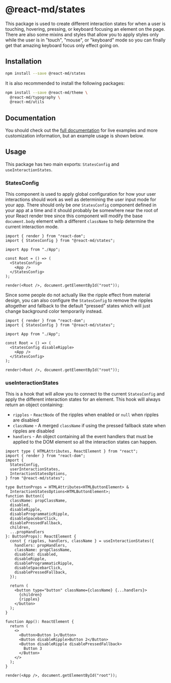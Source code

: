 # @react-md/states

This package is used to create different interaction states for when a user is
touching, hovering, pressing, or keyboard focusing an element on the page. There
are also some mixins and styles that allow you to apply styles only while the
user is in "touch", "mouse", or "keyboard" mode so you can finally get that
amazing keyboard focus only effect going on.

## Installation

```sh
npm install --save @react-md/states
```

It is also recommended to install the following packages:

```sh
npm install --save @react-md/theme \
  @react-md/typography \
  @react-md/utils
```

<!-- DOCS_REMOVE -->

## Documentation

You should check out the
[full documentation](https://react-md.dev/packages/states/demos) for live
examples and more customization information, but an example usage is shown
below.

<!-- DOCS_REMOVE_END -->

## Usage

This package has two main exports: `StatesConfig` and `useInteractionStates`.

### StatesConfig

This component is used to apply global configuration for how your user
interactions should work as well as determining the user input mode for your
app. There should only be _one_ `StatesConfig` component defined in your app at
a time and it should probably be somewhere near the root of your React render
tree since this component will modify the base `document.body` element with a
different `className` to help determine the current interaction mode.

```tsx
import { render } from "react-dom";
import { StatesConfig } from "@react-md/states";

import App from "./App";

const Root = () => (
  <StatesConfig>
    <App />
  </StatesConfig>
);

render(<Root />, document.getElementById("root"));
```

Since some people do not actually like the ripple effect from material design,
you can also configure the `StatesConfig` to remove the ripples altogether and
fallback to the default "pressed" states which will just change background color
temporarily instead.

```tsx
import { render } from "react-dom";
import { StatesConfig } from "@react-md/states";

import App from "./App";

const Root = () => (
  <StatesConfig disableRipple>
    <App />
  </StatesConfig>
);

render(<Root />, document.getElementById("root"));
```

### useInteractionStates

This is a hook that will allow you to connect to the current `StatesConfig` and
apply the different interaction states for an element. This hook will always
return an object containing:

- `ripples` - `ReactNode` of the ripples when enabled or `null` when ripples are
  disabled
- `className` - A merged `className` if using the pressed fallback state when
  ripples are disabled
- `handlers` - An object containing all the event handlers that must be applied
  to the DOM element so all the interaction states can happen.

```tsx
import type { HTMLAttributes, ReactElement } from "react";
import { render } from "react-dom";
import {
  StatesConfig,
  userInteractionStates,
  InteractionStatesOptions,
} from "@react-md/states";

type ButtonProps = HTMLAttributes<HTMLButtonElement> &
  InteractionStatesOptions<HTMLButtonElement>;
function Button({
  className: propClassName,
  disabled,
  disableRipple,
  disableProgrammaticRipple,
  disableSpacebarClick,
  disablePressedFallback,
  children,
  ...propHandlers
}: ButtonProps): ReactElement {
  const { ripples, handlers, className } = useInteractionStates({
    handlers: propHandlers,
    className: propClassName,
    disabled: disabled,
    disableRipple,
    disableProgrammaticRipple,
    disableSpacebarClick,
    disablePressedFallback,
  });

  return (
    <button type="button" className={className} {...handlers}>
      {children}
      {ripples}
    </button>
  );
}

function App(): ReactElement {
  return (
    <>
      <Button>Button 1</Button>
      <Button disableRipple>Button 2</Button>
      <Button disableRipple disablePressedFallback>
        Button 3
      </Button>
    </>
  );
}

render(<App />, document.getElementById("root"));
```
